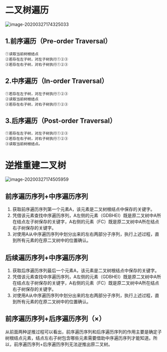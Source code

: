 # 二叉树遍历

![image-20200327174325033](E:\学习笔记\StudyNotes\算法与数据结构\数据结构\二叉树\二叉树遍历.assets\image-20200327174325033.png)

## 1.前序遍历（Pre-order Traversal）

```
①读取当前树根结点
②若存在左子树，对左子树执行①②③
③若存在右子树，对右子树执行①②③
```

## 2.中序遍历（In-order Traversal）

```
①若存在左子树，对左子树执行①②③
②读取当前树根结点
③若存在右子树，对右子树执行①②③
```

## 3.后序遍历（Post-order Traversal）

```
①若存在左子树，对左子树执行①②③
②若存在右子树，对右子树执行①②③
③读取当前树根结点。
```
# 逆推重建二叉树

![image-20200327174505959](E:\学习笔记\StudyNotes\算法与数据结构\数据结构\二叉树\二叉树遍历.assets\image-20200327174505959.png)

## 前序遍历序列+中序遍历序列

1. 获取前序遍历序列第一个元素A，该元素是二叉树根结点中保存的关键字。
2. 凭借该元素查找中序遍历序列，A左侧的元素（GDBHEI）既是原二叉树中A所在结点左子树保存的关键字，A右侧的元素（FC）既是原二叉树中A所在结点右子树保存的关键字。
3. 对使用A从中序遍历序列中划分出来的左右两部分子序列，执行上述过程，直到所有元素的在原二叉树中的位置确认。

## 后续遍历序列+中序遍历序列

1. 获取后序遍历序列最后一个元素A，该元素是二叉树根结点中保存的关键字。
2. 凭借该元素查找中序遍历序列，A左侧的元素（GDBHEI）既是原二叉树中A所在结点左子树保存的关键字，A右侧的元素（FC）既是原二叉树中A所在结点右子树保存的关键字。
3. 对使用A从中序遍历序列中划分出来的左右两部分子序列，执行上述过程，直到所有元素的在原二叉树中的位置确认。

## 前序遍历序列+后序遍历序列（×）

从前面两种逆推过程可以看出，前序遍历序列和后序遍历序列的作用主要是确定子树根结点元素，结点左右子树包含哪些元素需要借助中序遍历序列才能知道。所以，前序遍历序列+后序遍历序列无法逆推出原二叉树。

